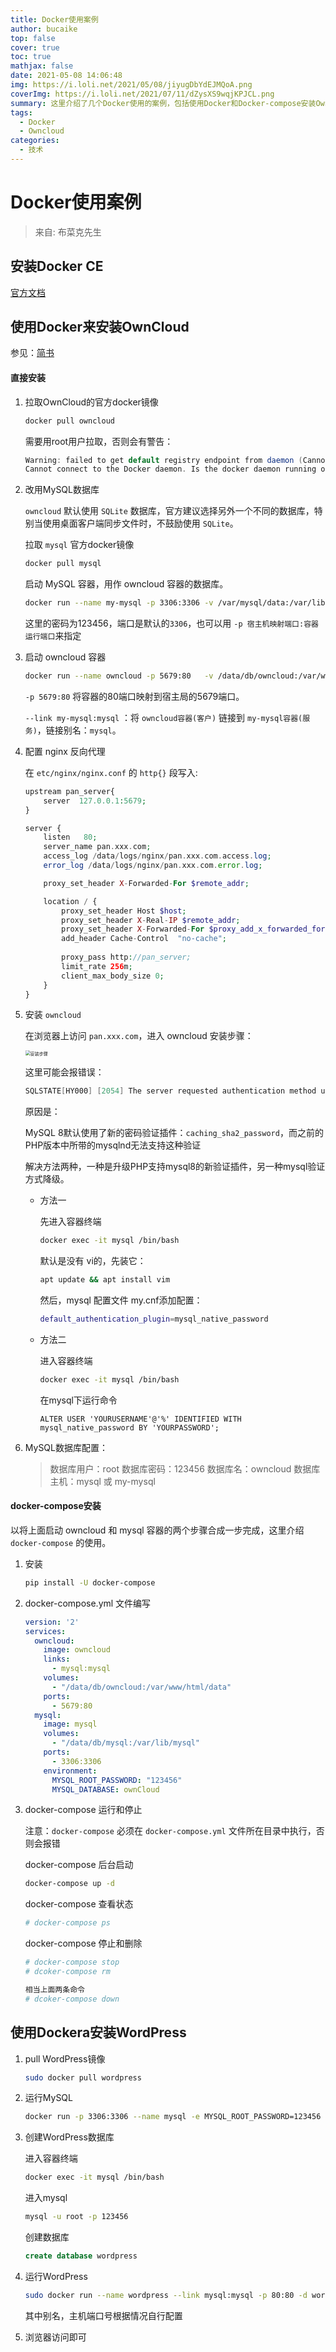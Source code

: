 ```yaml
---
title: Docker使用案例
author: bucaike
top: false
cover: true
toc: true
mathjax: false
date: 2021-05-08 14:06:48
img: https://i.loli.net/2021/05/08/jiyugDbYdEJMQoA.png
coverImg: https://i.loli.net/2021/07/11/dZysXS9wqjKPJCL.png
summary: 这里介绍了几个Docker使用的案例，包括使用Docker和Docker-compose安装Owncloud，使用Docker安装WordPress等。你可以学到部署和控制容器。
tags:
  - Docker
  - Owncloud
categories:
  - 技术
---
```


# Docker使用案例

> 来自: 布菜克先生

## 安装Docker CE

[官方文档](https://docs.docker.com/v17.09/engine/installation/linux/docker-ce/ubuntu/)

## 使用Docker来安装OwnCloud

参见：[简书](https://www.jianshu.com/p/f09194ff94d5)

#### 直接安装

1.  拉取OwnCloud的官方docker镜像

    ```bash
    docker pull owncloud
    ```

    需要用root用户拉取，否则会有警告：

    ```csharp
    Warning: failed to get default registry endpoint from daemon (Cannot connect to the Docker daemon. Is the docker daemon running on this host?). Using system default: https://index.docker.io/v1/
    Cannot connect to the Docker daemon. Is the docker daemon running on this host?
    ```

2.  改用MySQL数据库

    `owncloud` 默认使用 `SQLite` 数据库，官方建议选择另外一个不同的数据库，特别当使用桌面客户端同步文件时，不鼓励使用 `SQLite`。

    拉取 `mysql` 官方docker镜像

    ```bash
    docker pull mysql
    ```

    启动 MySQL 容器，用作 owncloud 容器的数据库。

    ```bash
    docker run --name my-mysql -p 3306:3306 -v /var/mysql/data:/var/lib/mysql -e MYSQL_ROOT_PASSWORD="123456" -d mysql
    ```

    这里的密码为123456，端口是默认的`3306`，也可以用 `-p 宿主机映射端口:容器运行端口`来指定

3.  启动 owncloud 容器

    ```bash
    docker run --name owncloud -p 5679:80   -v /data/db/owncloud:/var/www/html/data --link my-mysql:mysql -d owncloud
    ```

    `-p 5679:80` 将容器的80端口映射到宿主局的5679端口。

    `--link my-mysql:mysql` ：将 `owncloud容器(客户)` 链接到 `my-mysql容器(服务)`，链接别名：`mysql`。

4.  配置 nginx 反向代理

    在 `etc/nginx/nginx.conf` 的 `http{}` 段写入:

    ```php
    upstream pan_server{
        server  127.0.0.1:5679;
    }
    
    server {
        listen   80;
        server_name pan.xxx.com;
        access_log /data/logs/nginx/pan.xxx.com.access.log;
        error_log /data/logs/nginx/pan.xxx.com.error.log;
    
        proxy_set_header X-Forwarded-For $remote_addr;
    
        location / {
            proxy_set_header Host $host;
            proxy_set_header X-Real-IP $remote_addr;
            proxy_set_header X-Forwarded-For $proxy_add_x_forwarded_for;
            add_header Cache-Control  "no-cache";
        
            proxy_pass http://pan_server;
            limit_rate 256m;
            client_max_body_size 0;
        }
    }
    ```

5. 安装 `owncloud`

   在浏览器上访问 `pan.xxx.com`，进入 owncloud 安装步骤：

   <img src="https://i.loli.net/2021/05/08/F2KdDVZO3H9cY5n.png" alt="安装步骤" style="zoom: 50%;" />

   这里可能会报错误：

   ```c
   SQLSTATE[HY000] [2054] The server requested authentication method unknown to the client
   ```

   原因是：

   MySQL 8默认使用了新的密码验证插件：`caching_sha2_password`，而之前的PHP版本中所带的mysqlnd无法支持这种验证

   解决方法两种，一种是升级PHP支持mysql8的新验证插件，另一种mysql验证方式降级。

   * 方法一

     先进入容器终端

     ```bash
     docker exec -it mysql /bin/bash
     ```

     默认是没有 vi的，先装它：

     ```bash
     apt update && apt install vim
     ```

     然后，mysql 配置文件 my.cnf添加配置：

     ```bash
     default_authentication_plugin=mysql_native_password
     ```

   * 方法二

     进入容器终端

     ```bash
     docker exec -it mysql /bin/bash
     ```

     在mysql下运行命令

     ```mysql
     ALTER USER 'YOURUSERNAME'@'%' IDENTIFIED WITH mysql_native_password BY 'YOURPASSWORD';
     ```

6. MySQL数据库配置：

   >   数据库用户：root
   >   数据库密码：123456
   >   数据库名：owncloud
   >   数据库主机：mysql 或 my-mysql

#### docker-compose安装

以将上面启动 owncloud 和 mysql 容器的两个步骤合成一步完成，这里介绍 `docker-compose` 的使用。

1.  安装

    ```bash
    pip install -U docker-compose
    ```

2.  docker-compose.yml 文件编写

    ```yml
    version: '2'
    services:
      owncloud:
        image: owncloud
        links: 
          - mysql:mysql
        volumes:
          - "/data/db/owncloud:/var/www/html/data"
        ports:
          - 5679:80
      mysql:
        image: mysql
        volumes:
          - "/data/db/mysql:/var/lib/mysql"
        ports:
          - 3306:3306
        environment:
          MYSQL_ROOT_PASSWORD: "123456"
          MYSQL_DATABASE: ownCloud
    ```

3.  docker-compose 运行和停止

    注意：`docker-compose` 必须在 `docker-compose.yml` 文件所在目录中执行，否则会报错

    docker-compose 后台启动

    ```bash
    docker-compose up -d
    ```

    docker-compose 查看状态

    ```bash
    # docker-compose ps
    ```

    docker-compose 停止和删除

    ```bash
    # docker-compose stop
    # dcoker-compose rm
    
    相当上面两条命令
    # dcoker-compose down
    ```

## 使用Dockera安装WordPress

1.  pull WordPress镜像

    ```bash
    sudo docker pull wordpress
    ```

2.  运行MySQL

    ```bash
    docker run -p 3306:3306 --name mysql -e MYSQL_ROOT_PASSWORD=123456 -d mysql
    ```

3.  创建WordPress数据库

    进入容器终端

    ```bash
    docker exec -it mysql /bin/bash
    ```

    进入mysql

    ```bash
    mysql -u root -p 123456
    ```

    创建数据库

    ```sql
    create database wordpress
    ```

4.  运行WordPress

    ```bash
    sudo docker run --name wordpress --link mysql:mysql -p 80:80 -d wordpress
    ```

    其中别名，主机端口号根据情况自行配置

5.  浏览器访问即可
